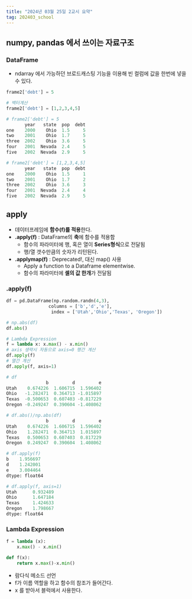 ```yaml
---
title: "2024년 03월 25일 2교시 요약"
tag: 202403_school
---
```


## numpy, pandas 에서 쓰이는 자료구조

### DataFrame

- ndarray 에서 가능하던 브로드캐스팅 기능을 이용해 빈 컬럼에 값을 한번에 넣을 수 있다.

```python
frame2['debt'] = 5

# 백터계산
frame2['debt'] = [1,2,3,4,5]
```

```python
# frame2['debt'] = 5
       year   state  pop  debt
one    2000    Ohio  1.5     5
two    2001    Ohio  1.7     5
three  2002    Ohio  3.6     5
four   2001  Nevada  2.4     5
five   2002  Nevada  2.9     5

# frame2['debt'] = [1,2,3,4,5]
       year   state  pop  debt
one    2000    Ohio  1.5     1
two    2001    Ohio  1.7     2
three  2002    Ohio  3.6     3
four   2001  Nevada  2.4     4
five   2002  Nevada  2.9     5
```

## apply

- 데이터프레임에 **함수(f)를 적용**한다. 
- **.apply(f)** : DataFrame의 **축**에 함수를 적용함
  - 함수의  파라미터에 행, 혹은 열이 **Series형식**으로 전달됨
  - 행/열 갯수만큼의 숫자가 리턴된다.
- **.applymap(f)** : Deprecated!, 대신 map() 사용
  - Apply a function to a Dataframe elementwise. 
  - 함수의 파라미터에 **셀의 값 한개**가 전달됨

### .apply(f)

```python
df = pd.DataFrame(np.random.randn(4,3),
                columns = ['b','d','e'],
                 index = ['Utah','Ohio','Texas', 'Oregon'])

# np.abs(df)
df.abs()

# Lambda Expression
f = lambda x: x.max() - x.min()
# axis 생략시 자동으로 axis=0 행간 계산
df.apply(f)
# 열간 계산
df.apply(f, axis=1)
```

```python
# df
               b         d         e
Utah    0.674226  1.606715  1.596402
Ohio   -1.282471  0.364713 -1.015897
Texas  -0.500653  0.607403 -0.817229
Oregon -0.249247  0.390604 -1.408062

# df.abs()/np.abs(df)
               b         d         e
Utah    0.674226  1.606715  1.596402
Ohio    1.282471  0.364713  1.015897
Texas   0.500653  0.607403  0.817229
Oregon  0.249247  0.390604  1.408062

# df.apply(f)
b    1.956697
d    1.242001
e    3.004464
dtype: float64

# df.apply(f, axis=1)
Utah      0.932489
Ohio      1.647184
Texas     1.424633
Oregon    1.798667
dtype: float64
```

### Lambda Expression

```python
f = lambda (x): 
    x.max() - x.min()

def f(x):
    return x.max()-x.min()
```

- 람다식 메소드 선언
- f가 이름 역할을 하고 함수의 참조가 들어간다. 
- x 를 받아서 블럭에서 사용한다.